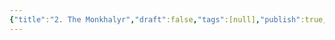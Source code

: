 ```yaml
---
{"title":"2. The Monkhalyr","draft":false,"tags":[null],"publish":true,"path":"2. The Races/2. The Monkhalyr/Monkhalyr Lore.md","permalink":"/2-the-races/2-the-monkhalyr/monkhalyr-lore/","PassFrontmatter":true}
---
```

